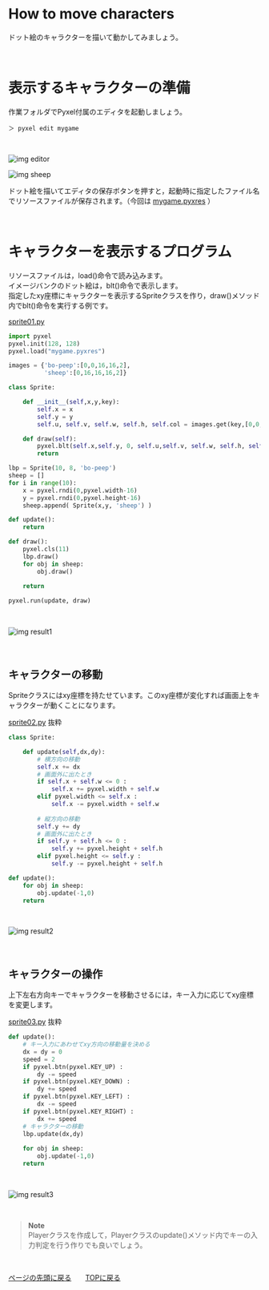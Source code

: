 # How to move characters

ドット絵のキャラクターを描いて動かしてみましょう。  


<br>

# 表示するキャラクターの準備

作業フォルダでPyxel付属のエディタを起動しましょう。

```
＞ pyxel edit mygame
```

<br>


![img editor](images/sprites/01a_editor.png)  

![img sheep](images/sprites/01b.png)  

  
ドット絵を描いてエディタの保存ボタンを押すと，起動時に指定したファイル名でリソースファイルが保存されます。（今回は [mygame.pyxres](../pyxel/Sprite/mygame.pyxres) ）  


<br>

# キャラクターを表示するプログラム
リソースファイルは，load()命令で読み込みます。  
イメージバンクのドット絵は，blt()命令で表示します。  
指定したxy座標にキャラクターを表示するSpriteクラスを作り，draw()メソッド内でblt()命令を実行する例です。  

[sprite01.py](../pyxel/Sprite/sprite01.py)  
``` python
import pyxel
pyxel.init(128, 128)
pyxel.load("mygame.pyxres")

images = {'bo-peep':[0,0,16,16,2],
          'sheep':[0,16,16,16,2]}

class Sprite:

    def __init__(self,x,y,key):
        self.x = x
        self.y = y
        self.u, self.v, self.w, self.h, self.col = images.get(key,[0,0,8,8,0])

    def draw(self):
        pyxel.blt(self.x,self.y, 0, self.u,self.v, self.w, self.h, self.col)
        return

lbp = Sprite(10, 8, 'bo-peep')
sheep = []
for i in range(10):
    x = pyxel.rndi(0,pyxel.width-16)
    y = pyxel.rndi(0,pyxel.height-16)
    sheep.append( Sprite(x,y, 'sheep') )

def update():
    return

def draw():
    pyxel.cls(11)
    lbp.draw()
    for obj in sheep:
        obj.draw()
    
    return

pyxel.run(update, draw)
```
<br>

![img result1](images/sprites/01c.png)  

<br>

## キャラクターの移動
Spriteクラスにはxy座標を持たせています。このxy座標が変化すれば画面上をキャラクターが動くことになります。  

[sprite02.py](../pyxel/Sprite/sprite02.py) 抜粋    
``` python
class Sprite:

    def update(self,dx,dy):
        # 横方向の移動
        self.x += dx
        # 画面外に出たとき
        if self.x + self.w <= 0 :
            self.x += pyxel.width + self.w
        elif pyxel.width <= self.x :
            self.x -= pyxel.width + self.w
        
        # 縦方向の移動
        self.y += dy
        # 画面外に出たとき
        if self.y + self.h <= 0 :
            self.y += pyxel.height + self.h
        elif pyxel.height <= self.y :
            self.y -= pyxel.height + self.h   

def update():
    for obj in sheep:
        obj.update(-1,0)
    return
```
<br>

![img result2](images/sprites/02.gif)  

<br>

## キャラクターの操作
上下左右方向キーでキャラクターを移動させるには，キー入力に応じてxy座標を変更します。  

[sprite03.py](../pyxel/Sprite/sprite03.py) 抜粋    
``` python
def update():
    # キー入力にあわせてxy方向の移動量を決める
    dx = dy = 0
    speed = 2
    if pyxel.btn(pyxel.KEY_UP) :
        dy -= speed
    if pyxel.btn(pyxel.KEY_DOWN) :
        dy += speed
    if pyxel.btn(pyxel.KEY_LEFT) :
        dx -= speed
    if pyxel.btn(pyxel.KEY_RIGHT) :
        dx += speed
    # キャラクターの移動
    lbp.update(dx,dy)
    
    for obj in sheep:
        obj.update(-1,0)
    return
```
<br>

![img result3](images/sprites/03.gif)  

<br>

> __Note__  
Playerクラスを作成して，Playerクラスのupdate()メソッド内でキーの入力判定を行う作りでも良いでしょう。  

<br>

[ページの先頭に戻る](#how-to-move-characters)　　[TOPに戻る](../README.md#pyxel-game-development)